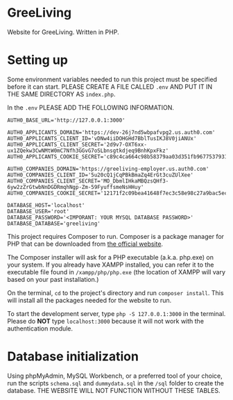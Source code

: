 # GreeLiving
Website for GreeLiving. Written in PHP.

# Setting up

Some environment variables needed to run this project must be specified before it can start. PLEASE CREATE A FILE CALLED `.env` AND PUT IT IN THE SAME DIRECTORY AS `index.php`.

In the `.env` PLEASE ADD THE FOLLOWING INFORMATION.

```
AUTH0_BASE_URL='http://127.0.0.1:3000'

AUTH0_APPLICANTS_DOMAIN='https://dev-26j7nd5wbpafvpg2.us.auth0.com'
AUTH0_APPLICANTS_CLIENT_ID='vDNw4iiDOHGHd7BblTusIKJ8V0jiANUx'
AUTH0_APPLICANTS_CLIENT_SECRET='2d9v7-OXT6xx-ux1ZQekw3CwNMtW0mC7Nfh3GGvG7oSLbnsgtkdjeq9BnhKpxFkz'
AUTH0_APPLICANTS_COOKIE_SECRET='c89c4ca664c98b58379aa03d351fb96775379319bdf17e8a446fee724ca30a0e'

AUTH0_COMPANIES_DOMAIN='https://greeliving-employer.us.auth0.com'
AUTH0_COMPANIES_CLIENT_ID='5u20cQ1jCqPBkBmaZq4ErGt3cuZUlXee'
AUTH0_COMPANIES_CLIENT_SECRET='MO_DbmlIHkaMBQzsQHf3-6yw2zZrGtwbNnDGDRmqhNgp-Zm-59FyuffsmeNsHHuy'
AUTH0_COMPANIES_COOKIE_SECRET='12171f2c09bea41648f7ec3c58e98c27a9bac5ecade7f437bf0dec34f3bf5b45'

DATABASE_HOST='localhost'
DATABASE_USER='root'
DATABASE_PASSWORD='<IMPORANT: YOUR MYSQL DATABASE PASSWORD>'
DATABASE_DATABASE='greeliving'
```

This project requires Composer to run. Composer is a package manager for PHP that can be downloaded from [the official website](https://getcomposer.org/download/).

The Composer installer will ask for a PHP executable (a.k.a. php.exe) on your system. If you already have XAMPP installed, you can refer it to the executable file found in `/xampp/php/php.exe` (the location of XAMPP will vary based on your past installation.)

On the terminal, `cd` to the project's directory and run `composer install`. This will install all the packages needed for the website to run. 

To start the development server, type `php -S 127.0.0.1:3000` in the terminal. Please do **NOT** type `localhost:3000` because it will not work with the authentication module.

# Database initialization

Using phpMyAdmin, MySQL Workbench, or a preferred tool of your choice, run the scripts `schema.sql` and `dummydata.sql` in the `/sql` folder to create the database. THE WEBSITE WILL NOT FUNCTION WITHOUT THESE TABLES.

